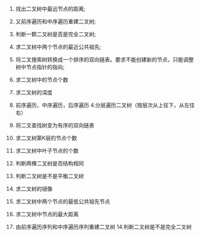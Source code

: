1. 找出二叉树中最远节点的距离;
2. 又前序遍历和中序遍历重建二叉树;
3. 判断一颗二叉树是否是完全二叉树;
4. 求二叉树中两个节点的最近公共祖先;
5. 将二叉搜索树转换成一个排序的双向链表。要求不能创建新的节点，只能调整树中节点指针的指向;

 1. 求二叉树中的节点个数
 2. 求二叉树的深度
 3. 前序遍历，中序遍历，后序遍历
 4.分层遍历二叉树（按层次从上往下，从左往右）
 5. 将二叉查找树变为有序的双向链表
 6. 求二叉树第K层的节点个数
 7. 求二叉树中叶子节点的个数
 8. 判断两棵二叉树是否结构相同
 9. 判断二叉树是不是平衡二叉树
 10. 求二叉树的镜像
 11. 求二叉树中两个节点的最低公共祖先节点
 12. 求二叉树中节点的最大距离
 13. 由前序遍历序列和中序遍历序列重建二叉树
 14.判断二叉树是不是完全二叉树
